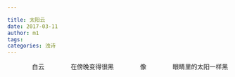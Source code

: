 ```yaml
---

title: 太阳云
date: 2017-03-11
author: m1
tags:
categories: 浊诗
---
```

　　　　白云
　　　　在傍晚变得很黑
　　　　像
　　　　眼睛里的太阳一样黑
